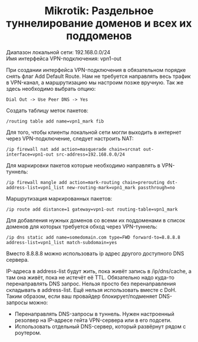 <H1><center>
Mikrotik: Раздельное туннелирование доменов и всех их поддоменов
</center></H1>

Диапазон локальной сети: 192.168.0.0/24  
Имя интерфейса VPN-подключения: vpn1-out

При создании интерфейса VPN-подключения в обязательном порядке снять флаг Add Default Route. Нам не требуется направлять весь трафик в VPN-канал, а маршрутизацию мы настроим позже вручную.
Так же здесь необходимо выбрать опцию:

```
Dial Out -> Use Peer DNS -> Yes
```

Создать таблицу меток пакетов:

```
/routing table add name=vpn1_mark fib
```

Для того, чтобы клиенты локальной сети могли выходить в интернет через VPN-подключение, следует настроить NAT:

```
/ip firewall nat add action=masquerade chain=srcnat out-interface=vpn1-out src-address=192.168.0.0/24
```

Для маркировки пакетов которые необходимо направлять в VPN-туннель: 

```
/ip firewall mangle add action=mark-routing chain=prerouting dst-address-list=vpn1_list new-routing-mark=vpn1_mark passthrough=no
```

Маршрутизация маркированных пакетов:

```
/ip route add distance=1 gateway=vpn1-out routing-table=vpn1_mark
```

Для добавления нужных доменов со всеми их поддоменами в список доменов для которых требуется обход через VPN-туннель:

```
/ip dns static add name=somedomain.com type=FWD forward-to=8.8.8.8 address-list=vpn1_list match-subdomain=yes
```

Вместо 8.8.8.8 можно использовать ip адрес другого доступного DNS сервера.

IP-адреса в address-list будут жить, пока живёт запись в /ip/dns/cache, а там она живёт, пока не истечёт её TTL.
Обязательно надо куда-то перенаправлять DNS запрос. Нельзя просто без перенаправления складывать в address-list. Ещё нельзя использовать вместе с DoH. Таким образом, если ваш провайдер блокирует/подменяет DNS-запросы можно:
* Перенаправлять DNS-запросы в туннель. Нужен настроенный резолвер на IP-адресе гейта VPN-сервера или в его подсети.
* Использовать отдельный DNS-сервер, который развёрнут рядом с роутером.
